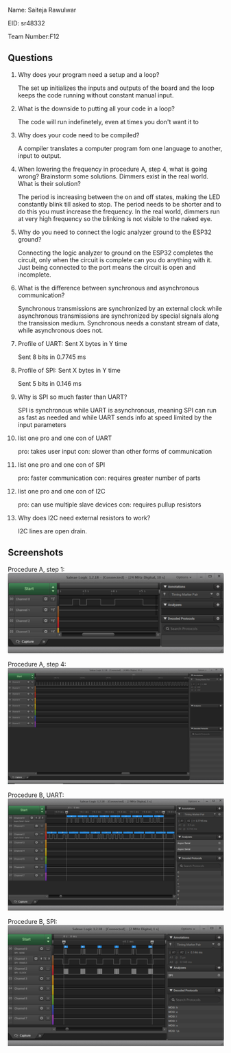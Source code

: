 Name: Saiteja Rawulwar

EID: sr48332

Team Number:F12

## Questions

1. Why does your program need a setup and a loop?

    The set up initializes the inputs and outputs of the board and the loop keeps the code running without constant manual input.

2. What is the downside to putting all your code in a loop?

    The code will run indefinetely, even at times you don't want it to

3. Why does your code need to be compiled?

    A compiler translates a computer program fom one language to another, input to output.

4. When lowering the frequency in procedure A, step 4, what is going wrong? Brainstorm some solutions. Dimmers exist in the real world. What is their solution?

    The period is increasing between the on and off states, making the LED constantly blink till asked to stop. The period needs to be shorter and to do this you must increase the frequency. In the real world, dimmers run at very high frequency so the blinking is not visible to the naked eye. 

5. Why do you need to connect the logic analyzer ground to the ESP32 ground?

    Connecting the logic analyzer to ground on the ESP32 completes the circuit, only when the circuit is complete can you do anything with it. Just being connected to the port means the circuit is open and incomplete.

6. What is the difference between synchronous and asynchronous communication?

    Synchronous transmissions are synchronized by an external clock while asynchronous transmissions are synchronized by special signals along the transission medium. Synchronous needs a constant stream of data, while asynchronous does not. 

7. Profile of UART: Sent X bytes in Y time 

    Sent 8 bits in 0.7745 ms

8. Profile of SPI: Sent X bytes in Y time

    Sent 5 bits in 0.146 ms

9. Why is SPI so much faster than UART?

    SPI is synchronous while UART is asynchronous, meaning SPI can run as fast as needed and while UART sends info at speed limited by the input parameters

10. list one pro and one con of UART

    pro: takes user input
    con: slower than other forms of communication

11. list one pro and one con of SPI

    pro: faster communication
    con: requires greater number of parts

12. list one pro and one con of I2C

    pro: can use multiple slave devices
    con: requires pullup resistors

13. Why does I2C need external resistors to work?

    I2C lines are open drain.

## Screenshots

Procedure A, step 1:
![Put path to your image here ->](img/Lab1_Blink.png)

Procedure A, step 4:
![Put path to your image here ->](img/Lab1_Dimmer.png)

Procedure B, UART:
![Put path to your image here ->](img/UART1.png)

Procedure B, SPI:
![Put path to your image here ->](img/SPI.png)
